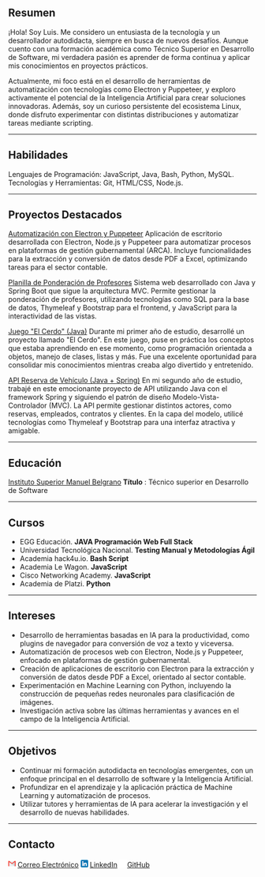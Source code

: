 ## Resumen

¡Hola! Soy Luis. Me considero un entusiasta de la tecnología y un desarrollador autodidacta, siempre en busca de nuevos desafíos. Aunque cuento con una formación académica como Técnico Superior en Desarrollo de Software, mi verdadera pasión es aprender de forma continua y aplicar mis conocimientos en proyectos prácticos.

Actualmente, mi foco está en el desarrollo de herramientas de automatización con tecnologías como Electron y Puppeteer, y exploro activamente el potencial de la Inteligencia Artificial para crear soluciones innovadoras. Además, soy un curioso persistente del ecosistema Linux, donde disfruto experimentar con distintas distribuciones y automatizar tareas mediante scripting.

---

## Habilidades

Lenguajes de Programación: JavaScript, Java, Bash, Python, MySQL.
Tecnologías y Herramientas: Git, HTML/CSS, Node.js.

---

## Proyectos Destacados

[Automatización con Electron y Puppeteer](https://github.com/Luis-Alberto-Espinoza/electron_puppeteer-arca)
Aplicación de escritorio desarrollada con Electron, Node.js y Puppeteer para automatizar procesos en plataformas de gestión gubernamental (ARCA). Incluye funcionalidades para la extracción y conversión de datos desde PDF a Excel, optimizando tareas para el sector contable.

[Planilla de Ponderación de Profesores](https://github.com/Luis-Alberto-Espinoza/Planilla-de-Ponderaci-n-De-Profesores)
Sistema web desarrollado con Java y Spring Boot que sigue la arquitectura MVC. Permite gestionar la ponderación de profesores, utilizando tecnologías como SQL para la base de datos, Thymeleaf y Bootstrap para el frontend, y JavaScript para la interactividad de las vistas.

[Juego &#34;El Cerdo&#34; (Java)](https://github.com/Luis-Alberto-Espinoza/Juego_-El_Cerdo-_Java)
Durante mi primer año de estudio, desarrollé un proyecto llamado "El Cerdo". En este juego, puse en práctica los conceptos que estaba aprendiendo en ese momento, como programación orientada a objetos, manejo de clases, listas y más. Fue una excelente oportunidad para consolidar mis conocimientos mientras creaba algo divertido y entretenido.

[API Reserva de Vehículo (Java + Spring)](https://github.com/Luis-Alberto-Espinoza/reservaVehiculo)
En mi segundo año de estudio, trabajé en este emocionante proyecto de API utilizando Java con el framework Spring y siguiendo el patrón de diseño Modelo-Vista-Controlador (MVC). La API permite gestionar distintos actores, como reservas, empleados, contratos y clientes. En la capa del modelo, utilicé tecnologías como Thymeleaf y Bootstrap para una interfaz atractiva y amigable.

---

## Educación

[Instituto Superior Manuel Belgrano](https://www.iesmb.edu.ar/bel/)
 **Título** : Técnico superior en Desarrollo de Software

---

## Cursos

* EGG Educación. **JAVA Programación Web Full Stack**
* Universidad Tecnológica Nacional. **Testing Manual y Metodologías Ágil**
* Academia hack4u.io. **Bash Script**
* Academia Le Wagon. **JavaScript**
* Cisco Networking Academy. **JavaScript**
* Academia de Platzi. **Python**

---

## Intereses

*   Desarrollo de herramientas basadas en IA para la productividad, como plugins de navegador para conversión de voz a texto y viceversa.
*   Automatización de procesos web con Electron, Node.js y Puppeteer, enfocado en plataformas de gestión gubernamental.
*   Creación de aplicaciones de escritorio con Electron para la extracción y conversión de datos desde PDF a Excel, orientado al sector contable.
*   Experimentación en Machine Learning con Python, incluyendo la construcción de pequeñas redes neuronales para clasificación de imágenes.
*   Investigación activa sobre las últimas herramientas y avances en el campo de la Inteligencia Artificial.

---

## Objetivos

*   Continuar mi formación autodidacta en tecnologías emergentes, con un enfoque principal en el desarrollo de software y la Inteligencia Artificial.
*   Profundizar en el aprendizaje y la aplicación práctica de Machine Learning y automatización de procesos.
*   Utilizar tutores y herramientas de IA para acelerar la investigación y el desarrollo de nuevas habilidades.

---

## Contacto

[![IconoCorreo](iconos/gmail.png)](mailto:espinoza.luis.alberto1981@gmail.com) [Correo Electrónico](mailto:espinoza.luis.alberto1981@gmail.com)
[![IconoLinkedIn](iconos/linkedin.png)](https://www.linkedin.com/in/luis-alberto-espinoza) [LinkedIn](https://www.linkedin.com/in/luis-alberto-espinoza)
![ico git](iconos/github.png)[GitHub](https://github.com/Luis-Alberto-Espinoza)
